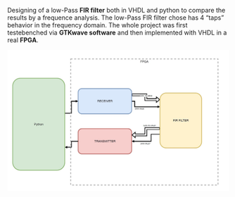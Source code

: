 Designing of a low-Pass **FIR filter** both in VHDL and python to compare the results by a frequence analysis. The low-Pass FIR filter chose has 4 “taps” 
behavior in the frequency domain.
The whole project was first testebenched via **GTKwave software** and then implemented with VHDL in a real **FPGA**.

![alt text](img/SharedScreenshot.jpg)

